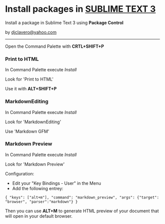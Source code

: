 # Install packages in [SUBLIME TEXT 3](https://www.sublimetext.com/) 

Install a package in Sublime Text 3 using **Package Control**

by djclavero@yahoo.com 

---

Open the Command Palette with **CRTL+SHIFT+P**


### Print to HTML

In Command Palette execute *Install*

Look for 'Print to HTML'

Use it with **ALT+SHIFT+P**


### MarkdownEditing

In Command Palette execute *Install*

Look for 'MarkdownEditing'

Use 'Markdown GFM'


### Markdown Preview

In Command Palette execute *Install*

Look for 'Markdown Preview'

Configuration:

* Edit your "Key Bindings - User" in the Menu
* Add the following entrey:

```
{ "keys": ["alt+m"], "command": "markdown_preview", "args": {"target": "browser", "parser":"markdown"} }
```

Then you can use **ALT+M** to generate HTML preview of your document that will open in your default browser.




 